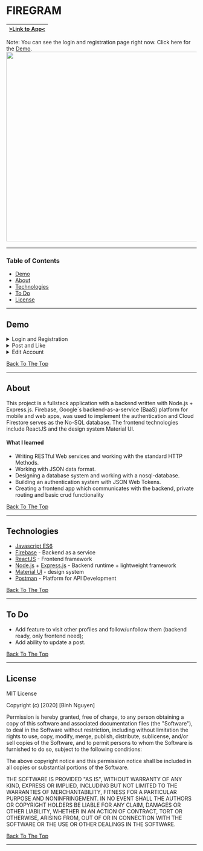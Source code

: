 # FIREGRAM

|[>Link to App<](https://atska.github.io/firegram/)|
|---|

Note: You can see the login and registration page right now. Click here for the [Demo](#demo).
<img width="900" height="500" src="https://github.com/Atska/firegram/blob/master/gitPictures/Home.jpg"></img>

---
### Table of Contents

- [Demo](#demo)
- [About](#about)
- [Technologies](#technologies)
- [To Do](#to-do)
- [License](#license)

---
## Demo

<details> <summary>Login and Registration</summary>
  <br></br>
  <ul>
    <li>Login and Registration done with firebase and JSON Web Tokens.</li>
    <li>Validation of the input is done in the backend with the support of firebase.</li>
  </ul>
  <img src="https://github.com/Atska/firegram/blob/master/gitPictures/LoginRegistration.gif">
</details>


<details> <summary>Post and Like</summary>
  <img src="https://github.com/Atska/firegram/blob/master/gitPictures/PostLike.gif">
</details>

<details> <summary>Edit Account</summary>
  <ul>
    <li>I recorded the video with the inbuild windows recorder, so it looks like the profile picture magically changes, but the action simply was not displayed. </li>
  </ul>
  <img src="https://github.com/Atska/firegram/blob/master/gitPictures/ChangePicture.gif">
</details>

[Back To The Top](#firegram)

---
## About

This project is a fullstack application with a backend written with Node.js + Express.js. Firebase, Google´s backend-as-a-service (BaaS) platform for mobile and web apps, was used to implement the authentication and Cloud Firestore serves as the No-SQL database. The frontend technologies include ReactJS and the design system Material UI.

#### What I learned
- Writing RESTful Web services and working with the standard HTTP Methods.
- Working with JSON data format.
- Designing a database system and working with a nosql-database.
- Building an authentication system with JSON Web Tokens.
- Creating a frontend app which communicates with the backend, private routing and 
  basic crud functionality

[Back To The Top](#firegram)

---
## Technologies

- [Javascript ES6](https://developer.mozilla.org/de/docs/Web/JavaScript)
- [Firebase](https://firebase.google.com/) - Backend as a service
- [ReactJS](https://reactjs.org/docs/getting-started.html) - Frontend framework
- [Node.js](https://nodejs.org/en/) + [Express.js](https://expressjs.com/de/) - Backend runtime + lightweight framework
- [Material UI](https://material-ui.com/) - design system
- [Postman](https://www.postman.com/) - Platform for API Development

[Back To The Top](#firegram)

---

## To Do

- Add feature to visit other profiles and follow/unfollow them (backend ready, only frontend need);
- Add ability to update a post. 

[Back To The Top](#firegram)

---

## License

MIT License

Copyright (c) [2020] [Binh Nguyen]

Permission is hereby granted, free of charge, to any person obtaining a copy
of this software and associated documentation files (the "Software"), to deal
in the Software without restriction, including without limitation the rights
to use, copy, modify, merge, publish, distribute, sublicense, and/or sell
copies of the Software, and to permit persons to whom the Software is
furnished to do so, subject to the following conditions:

The above copyright notice and this permission notice shall be included in all
copies or substantial portions of the Software.

THE SOFTWARE IS PROVIDED "AS IS", WITHOUT WARRANTY OF ANY KIND, EXPRESS OR
IMPLIED, INCLUDING BUT NOT LIMITED TO THE WARRANTIES OF MERCHANTABILITY,
FITNESS FOR A PARTICULAR PURPOSE AND NONINFRINGEMENT. IN NO EVENT SHALL THE
AUTHORS OR COPYRIGHT HOLDERS BE LIABLE FOR ANY CLAIM, DAMAGES OR OTHER
LIABILITY, WHETHER IN AN ACTION OF CONTRACT, TORT OR OTHERWISE, ARISING FROM,
OUT OF OR IN CONNECTION WITH THE SOFTWARE OR THE USE OR OTHER DEALINGS IN THE
SOFTWARE.

[Back To The Top](#firegram)

---
